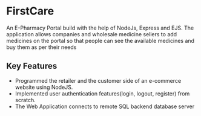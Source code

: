 # FirstCare
An E-Pharmacy Portal build with the help of NodeJs, Express and EJS. The application allows companies and wholesale medicine sellers to add medicines on the portal so that people can see the available medicines and buy them as per their needs

## Key Features

* Programmed the retailer and the customer side of an e-commerce website using NodeJS.
* Implemented user authentication features(login, logout, register) from scratch. 
* The Web Application connects to remote SQL backend database server
